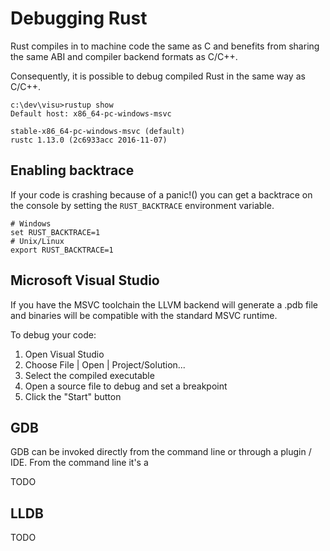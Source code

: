 # Debugging Rust

Rust compiles in to machine code the same as C and benefits from sharing the same ABI and compiler backend formats as C/C++.

Consequently, it is possible to debug compiled Rust in the same way as C/C++.

```
c:\dev\visu>rustup show
Default host: x86_64-pc-windows-msvc

stable-x86_64-pc-windows-msvc (default)
rustc 1.13.0 (2c6933acc 2016-11-07)
```

## Enabling backtrace

If your code is crashing because of a panic!() you can get a backtrace on the console by setting the `RUST_BACKTRACE` environment variable.

```
# Windows
set RUST_BACKTRACE=1
# Unix/Linux
export RUST_BACKTRACE=1
```

## Microsoft Visual Studio

If you have the MSVC toolchain the LLVM backend will generate a .pdb file and binaries will be compatible with the standard MSVC runtime.

To debug your code:

1. Open Visual Studio
2. Choose File | Open | Project/Solution...
3. Select the compiled executable
4. Open a source file to debug and set a breakpoint
5. Click the "Start" button

## GDB

GDB can be invoked directly from the command line or through a plugin / IDE. From the command line it's a

TODO

## LLDB

TODO
